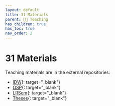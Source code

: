 ```yaml
---
layout: default
title: 31 Materials
parent: 🧑‍🏫 Teaching
has_children: true
has_toc: true
nav_order: 2
---
```


# 31 Materials

Teaching materials are in the external repositories:

- [IDW](https://digital-work-lab.github.io/digital-work-lecture/){: target="_blank"}
- [OSP](https://digital-work-lab.github.io/open-source-project/){: target="_blank"}
- [LRSem](https://digital-work-lab.github.io/literature-review-seminar/){: target="_blank"}
- [Theses](https://digital-work-lab.github.io/theses/){: target="_blank"}
